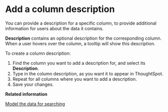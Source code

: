 # Add a column description

You can provide a description for a specific column, to provide additional information for users about the data it contains.

**Description** contains an optional description for the corresponding column. When a user hovers over the column, a tooltip will show this description.

To create a column description:

1.   Find the column you want to add a description for, and select its **Description**. 
2.   Type in the column description, as you want it to appear in ThoughtSpot. 
3.   Repeat for all columns where you want to add a description. 
4.   Save your changes. 

**Related information**  


[Model the data for searching](semantic_modeling.html#)

